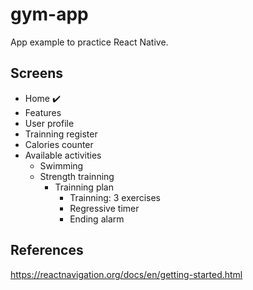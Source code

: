 # gym-app
App example to practice React Native.

## Screens
* Home :heavy_check_mark:
* Features
* User profile
* Trainning register
* Calories counter
* Available activities
	* Swimming
	* Strength trainning
		* Trainning plan
			* Trainning: 3 exercises
			* Regressive timer
			* Ending alarm

## References
https://reactnavigation.org/docs/en/getting-started.html